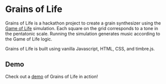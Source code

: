 # Grains of Life

Grains of Life is a hackathon project to create a grain synthesizer using the [Game of Life](https://en.wikipedia.org/wiki/Conway%27s_Game_of_Life) simulation.  Each square on the grid corresponds to a tone in the pentatonic scale.  Running the simulation generates music according to the Game of Life logic.

Grains of Life is built using vanilla Javascript, HTML, CSS, and timbre.js.

## Demo

Check out a [demo](http://grainsoflife.s3-website-us-east-1.amazonaws.com/GrainsOfLife/index.html) of Grains of Life in action!
